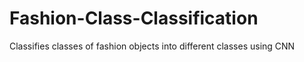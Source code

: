 # Fashion-Class-Classification
Classifies classes of fashion objects into different classes using CNN 
